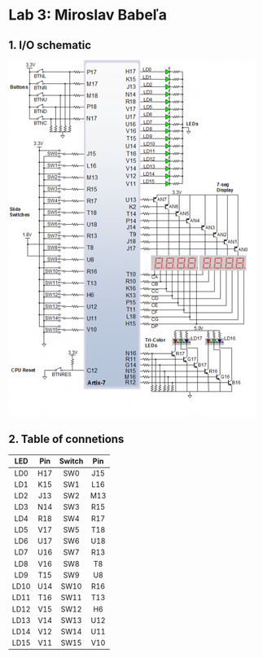 # Lab 3: Miroslav Babeľa
## 1. I/O schematic
![image](schematic.png)
## 2. Table of connetions
| **LED** | **Pin** |**Switch**| **Pin** |
| :-: | :-: | :-: | :-: |
|LD0|H17|SW0|J15|
|LD1|K15|SW1|L16
|LD2|J13|SW2|M13
|LD3|N14|SW3|R15
|LD4|R18|SW4|R17
|LD5|V17|SW5|T18
|LD6|U17|SW6|U18
|LD7|U16|SW7|R13
|LD8|V16|SW8|T8
|LD9|T15|SW9|U8
|LD10|U14|SW10|R16
|LD11|T16|SW11|T13
|LD12|V15|SW12|H6
|LD13|V14|SW13|U12
|LD14|V12|SW14|U11
|LD15|V11|SW15|V10